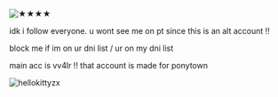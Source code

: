 ![★★★★](https://github.com/user-attachments/assets/62ac3d07-c5c8-4b35-b0ca-89ded8593c32)

idk i follow everyone. u wont see me on pt since this is an alt account !!

block me if im on ur dni list / ur on my dni list

main acc is vv4lr !! that account is made for ponytown

<p align="left"> <img src="https://komarev.com/ghpvc/?username=hellokittyzx&label=ㅤviewersㅤ&color=000000&style=flat" alt="hellokittyzx" /> </p>
